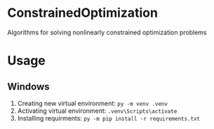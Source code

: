 # ConstrainedOptimization
Algorithms for solving nonlinearly constrained optimization problems

# Usage
## Windows
1. Creating new virtual environment:
    ``py -m venv .venv``
2. Activating virtual environment:
    ``.venv\Scripts\activate``
3. Installing requirments:
    ``py -m pip install -r requirements.txt``